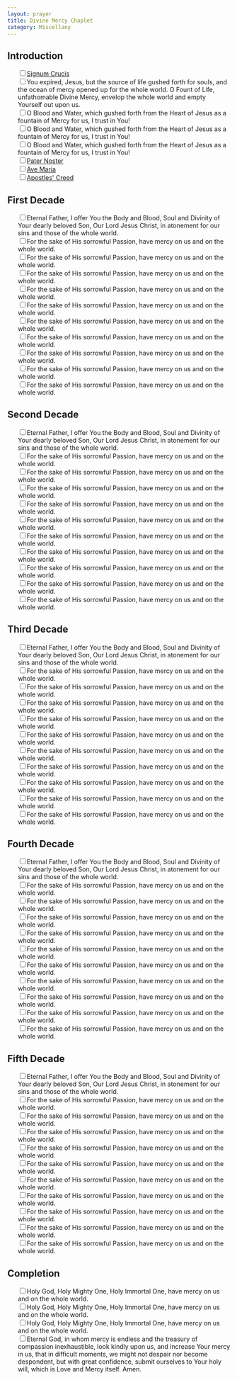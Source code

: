 ```yaml
---
layout: prayer
title: Divine Mercy Chaplet
category: Miscellany
---
```

## Introduction
<ul style="list-style:none">
  <li><input type="checkbox"/><a href="/prayers/signum-crucis/">Signum Crucis</a></li>
  <li><input type="checkbox"/>You expired, Jesus, but the source of life gushed forth for souls, and the ocean of mercy opened up for the whole world. O Fount of Life, unfathomable Divine Mercy, envelop the whole world and empty Yourself out upon us.</li>
  <li><input type="checkbox"/>O Blood and Water, which gushed forth from the Heart of Jesus as a fountain of Mercy for us, I trust in You!</li>
  <li><input type="checkbox"/>O Blood and Water, which gushed forth from the Heart of Jesus as a fountain of Mercy for us, I trust in You!</li>
  <li><input type="checkbox"/>O Blood and Water, which gushed forth from the Heart of Jesus as a fountain of Mercy for us, I trust in You!</li>
  <li><input type="checkbox"/><a href="/prayers/pater-noster/">Pater Noster</a></li>
  <li><input type="checkbox"/><a href="/prayers/ave-maria/">Ave Maria</a></li>
  <li><input type="checkbox"/><a href="/prayers/symbolum-apostolorum/">Apostles' Creed</a></li>
</ul>

## First Decade
<ul style="list-style:none">
  <li><input type="checkbox"/>Eternal Father, I offer You the Body and Blood, Soul and Divinity of Your dearly beloved Son, Our Lord Jesus Christ, in atonement for our sins and those of the whole world.</li>
  <li><input type="checkbox"/>For the sake of His sorrowful Passion, have mercy on us and on the whole world.</li>
  <li><input type="checkbox"/>For the sake of His sorrowful Passion, have mercy on us and on the whole world.</li>
  <li><input type="checkbox"/>For the sake of His sorrowful Passion, have mercy on us and on the whole world.</li>
  <li><input type="checkbox"/>For the sake of His sorrowful Passion, have mercy on us and on the whole world.</li>
  <li><input type="checkbox"/>For the sake of His sorrowful Passion, have mercy on us and on the whole world.</li>
  <li><input type="checkbox"/>For the sake of His sorrowful Passion, have mercy on us and on the whole world.</li>
  <li><input type="checkbox"/>For the sake of His sorrowful Passion, have mercy on us and on the whole world.</li>
  <li><input type="checkbox"/>For the sake of His sorrowful Passion, have mercy on us and on the whole world.</li>
  <li><input type="checkbox"/>For the sake of His sorrowful Passion, have mercy on us and on the whole world.</li>
  <li><input type="checkbox"/>For the sake of His sorrowful Passion, have mercy on us and on the whole world.</li>
</ul>

## Second Decade
<ul style="list-style:none">
  <li><input type="checkbox"/>Eternal Father, I offer You the Body and Blood, Soul and Divinity of Your dearly beloved Son, Our Lord Jesus Christ, in atonement for our sins and those of the whole world.</li>
  <li><input type="checkbox"/>For the sake of His sorrowful Passion, have mercy on us and on the whole world.</li>
  <li><input type="checkbox"/>For the sake of His sorrowful Passion, have mercy on us and on the whole world.</li>
  <li><input type="checkbox"/>For the sake of His sorrowful Passion, have mercy on us and on the whole world.</li>
  <li><input type="checkbox"/>For the sake of His sorrowful Passion, have mercy on us and on the whole world.</li>
  <li><input type="checkbox"/>For the sake of His sorrowful Passion, have mercy on us and on the whole world.</li>
  <li><input type="checkbox"/>For the sake of His sorrowful Passion, have mercy on us and on the whole world.</li>
  <li><input type="checkbox"/>For the sake of His sorrowful Passion, have mercy on us and on the whole world.</li>
  <li><input type="checkbox"/>For the sake of His sorrowful Passion, have mercy on us and on the whole world.</li>
  <li><input type="checkbox"/>For the sake of His sorrowful Passion, have mercy on us and on the whole world.</li>
  <li><input type="checkbox"/>For the sake of His sorrowful Passion, have mercy on us and on the whole world.</li>
</ul>

## Third Decade
<ul style="list-style:none">
  <li><input type="checkbox"/>Eternal Father, I offer You the Body and Blood, Soul and Divinity of Your dearly beloved Son, Our Lord Jesus Christ, in atonement for our sins and those of the whole world.</li>
  <li><input type="checkbox"/>For the sake of His sorrowful Passion, have mercy on us and on the whole world.</li>
  <li><input type="checkbox"/>For the sake of His sorrowful Passion, have mercy on us and on the whole world.</li>
  <li><input type="checkbox"/>For the sake of His sorrowful Passion, have mercy on us and on the whole world.</li>
  <li><input type="checkbox"/>For the sake of His sorrowful Passion, have mercy on us and on the whole world.</li>
  <li><input type="checkbox"/>For the sake of His sorrowful Passion, have mercy on us and on the whole world.</li>
  <li><input type="checkbox"/>For the sake of His sorrowful Passion, have mercy on us and on the whole world.</li>
  <li><input type="checkbox"/>For the sake of His sorrowful Passion, have mercy on us and on the whole world.</li>
  <li><input type="checkbox"/>For the sake of His sorrowful Passion, have mercy on us and on the whole world.</li>
  <li><input type="checkbox"/>For the sake of His sorrowful Passion, have mercy on us and on the whole world.</li>
  <li><input type="checkbox"/>For the sake of His sorrowful Passion, have mercy on us and on the whole world.</li>
</ul>

## Fourth Decade
<ul style="list-style:none">
  <li><input type="checkbox"/>Eternal Father, I offer You the Body and Blood, Soul and Divinity of Your dearly beloved Son, Our Lord Jesus Christ, in atonement for our sins and those of the whole world.</li>
  <li><input type="checkbox"/>For the sake of His sorrowful Passion, have mercy on us and on the whole world.</li>
  <li><input type="checkbox"/>For the sake of His sorrowful Passion, have mercy on us and on the whole world.</li>
  <li><input type="checkbox"/>For the sake of His sorrowful Passion, have mercy on us and on the whole world.</li>
  <li><input type="checkbox"/>For the sake of His sorrowful Passion, have mercy on us and on the whole world.</li>
  <li><input type="checkbox"/>For the sake of His sorrowful Passion, have mercy on us and on the whole world.</li>
  <li><input type="checkbox"/>For the sake of His sorrowful Passion, have mercy on us and on the whole world.</li>
  <li><input type="checkbox"/>For the sake of His sorrowful Passion, have mercy on us and on the whole world.</li>
  <li><input type="checkbox"/>For the sake of His sorrowful Passion, have mercy on us and on the whole world.</li>
  <li><input type="checkbox"/>For the sake of His sorrowful Passion, have mercy on us and on the whole world.</li>
  <li><input type="checkbox"/>For the sake of His sorrowful Passion, have mercy on us and on the whole world.</li>
</ul>

## Fifth Decade
<ul style="list-style:none">
  <li><input type="checkbox"/>Eternal Father, I offer You the Body and Blood, Soul and Divinity of Your dearly beloved Son, Our Lord Jesus Christ, in atonement for our sins and those of the whole world.</li>
  <li><input type="checkbox"/>For the sake of His sorrowful Passion, have mercy on us and on the whole world.</li>
  <li><input type="checkbox"/>For the sake of His sorrowful Passion, have mercy on us and on the whole world.</li>
  <li><input type="checkbox"/>For the sake of His sorrowful Passion, have mercy on us and on the whole world.</li>
  <li><input type="checkbox"/>For the sake of His sorrowful Passion, have mercy on us and on the whole world.</li>
  <li><input type="checkbox"/>For the sake of His sorrowful Passion, have mercy on us and on the whole world.</li>
  <li><input type="checkbox"/>For the sake of His sorrowful Passion, have mercy on us and on the whole world.</li>
  <li><input type="checkbox"/>For the sake of His sorrowful Passion, have mercy on us and on the whole world.</li>
  <li><input type="checkbox"/>For the sake of His sorrowful Passion, have mercy on us and on the whole world.</li>
  <li><input type="checkbox"/>For the sake of His sorrowful Passion, have mercy on us and on the whole world.</li>
  <li><input type="checkbox"/>For the sake of His sorrowful Passion, have mercy on us and on the whole world.</li>
</ul>

## Completion
<ul style="list-style:none">
  <li><input type="checkbox"/>Holy God, Holy Mighty One, Holy Immortal One, have mercy on us and on the whole world.</li>
  <li><input type="checkbox"/>Holy God, Holy Mighty One, Holy Immortal One, have mercy on us and on the whole world.</li>
  <li><input type="checkbox"/>Holy God, Holy Mighty One, Holy Immortal One, have mercy on us and on the whole world.</li>
  <li><input type="checkbox"/>Eternal God, in whom mercy is endless and the treasury of compassion inexhaustible, look kindly upon us, and increase Your mercy in us, that in difficult moments, we might not despair nor become despondent, but with great confidence, submit ourselves to Your holy will, which is Love and Mercy itself. Amen.</li>
</ul>